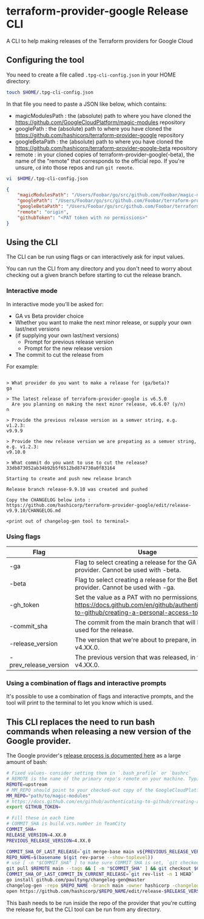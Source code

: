 # terraform-provider-google Release CLI
A CLI to help making releases of the Terraform providers for Google Cloud

## Configuring the tool

You need to create a file called `.tpg-cli-config.json` in your HOME directory:

```bash
touch $HOME/.tpg-cli-config.json
```

In that file you need to paste a JSON like below, which contains:
- magicModulesPath : the (absolute) path to where you have cloned the https://github.com/GoogleCloudPlatform/magic-modules repository
- googlePath : the (absolute) path to where you have cloned the https://github.com/hashicorp/terraform-provider-google repository
- googleBetaPath : the (absolute) path to where you have cloned the https://github.com/hashicorp/terraform-provider-google-beta repository
- remote : in your cloned copies of terraform-provider-google(-beta), the name of the "remote"  that corresponds to the official repo. If you're unsure, `cd` into those repos and run `git remote`.


```bash
vi  $HOME/.tpg-cli-config.json
```

```json
{
    "magicModulesPath": "/Users/Foobar/go/src/github.com/Foobar/magic-modules",
    "googlePath": "/Users/Foobar/go/src/github.com/Foobar/terraform-provider-google",
    "googleBetaPath": "/Users/Foobar/go/src/github.com/Foobar/terraform-provider-google-beta",
    "remote": "origin",
    "githubToken": "<PAT token with no permissions>"
}
```


## Using the CLI

The CLI can be run using flags or can interactively ask for input values.

You can run the CLI from any directory and you don't need to worry about checking out a given branch before starting to cut the release branch.


### Interactive mode

In interactive mode you'll be asked for:
- GA vs Beta provider choice
- Whether you want to make the next minor release, or supply your own last/next versions
- (if supplying your own last/next versions)
   - Prompt for previous release version
   - Prompt for the new release version
- The commit to cut the release from

For example:

```

> What provider do you want to make a release for (ga/beta)?
ga

> The latest release of terraform-provider-google is v6.5.0
  Are you planning on making the next minor release, v6.6.0? (y/n)
n

> Provide the previous release version as a semver string, e.g. v1.2.3:
v9.9.9

> Provide the new release version we are prepating as a semver string, e.g. v1.2.3:
v9.10.0

> What commit do you want to use to cut the release?
33db873052ab34b92b5f6512bd874730a0f83164

Starting to create and push new release branch

Release branch release-9.9.10 was created and pushed

Copy the CHANGELOG below into : https://github.com/hashicorp/terraform-provider-google/edit/release-v9.9.10/CHANGELOG.md

<print out of changelog-gen tool to terminal>
```


### Using flags

| Flag                  | Usage                                                                                                                                         |
|-----------------------|-----------------------------------------------------------------------------------------------------------------------------------------------|
| -ga                   | Flag to select creating a release for the GA provider. Cannot be used with -beta.                                                             |
| -beta                 | Flag to select creating a release for the Beta provider. Cannot be used with -ga.                                                             |
| -gh_token             | Set the value as a PAT with no permissions, see: https://docs.github.com/en/github/authenticating-to-github/creating-a-personal-access-token" |
| -commit_sha           | The commit from the main branch that will be used for the release.                                                                            |
| -release_version      | The version that we're about to prepare, in format v4.XX.0.                                                                                   |
| -prev_release_version | The previous version that was released, in format v4.XX.0.                                                                                    |


### Using a combination of flags and interactive prompts

It's possible to use a combination of flags and interactive prompts, and the tool will print to the terminal to let you know which is used.


## This CLI replaces the need to run bash commands when releasing a new version of the Google provider.

The Google provider's [release process is documented here]([https://github.com/hashicorp/terraform-provider-google/wiki/Release-Process](https://github.com/hashicorp/terraform-provider-google/wiki/Release-Process#on-wednesday)) as a large amount of bash:

```bash
# Fixed values- consider setting them in `.bash_profile` or `bashrc`
# REMOTE is the name of the primary repo's remote on your machine. Typically `upstream` or `origin`
REMOTE=upstream
# MM_REPO should point to your checked-out copy of the GoogleCloudPlatform/magic-modules repo
MM_REPO="path/to/magic-modules"
# https://docs.github.com/en/github/authenticating-to-github/creating-a-personal-access-token, no permissions
export GITHUB_TOKEN=

# Fill these in each time
# COMMIT_SHA is build.vcs.number in TeamCity
COMMIT_SHA= 
RELEASE_VERSION=4.XX.0
PREVIOUS_RELEASE_VERSION=4.XX.0

COMMIT_SHA_OF_LAST_RELEASE=`git merge-base main v${PREVIOUS_RELEASE_VERSION}`
REPO_NAME=$(basename $(git rev-parse --show-toplevel))
# use [ -n "$COMMIT_SHA" ] to make sure COMMIT_SHA is set, `git checkout` is a valid command on its own
git pull $REMOTE main --tags && [ -n "$COMMIT_SHA" ] && git checkout $COMMIT_SHA && git checkout -b release-$RELEASE_VERSION && git push -u $REMOTE release-$RELEASE_VERSION
COMMIT_SHA_OF_LAST_COMMIT_IN_CURRENT_RELEASE=`git rev-list -n 1 HEAD`
go install github.com/paultyng/changelog-gen@master
changelog-gen -repo $REPO_NAME -branch main -owner hashicorp -changelog ${MM_REPO}/.ci/changelog.tmpl -releasenote ${MM_REPO}/.ci/release-note.tmpl -no-note-label "changelog: no-release-note" $COMMIT_SHA_OF_LAST_RELEASE $COMMIT_SHA_OF_LAST_COMMIT_IN_CURRENT_RELEASE
open https://github.com/hashicorp/$REPO_NAME/edit/release-$RELEASE_VERSION/CHANGELOG.md
```

This bash needs to be run inside the repo of the provider that you're cutting the release for, but the CLI tool can be run from any directory.
